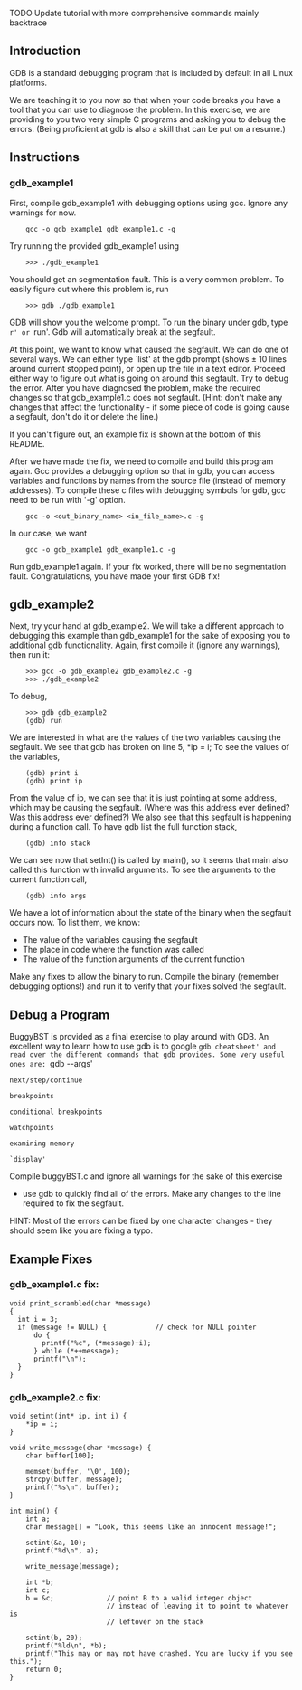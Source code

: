 TODO Update tutorial with more comprehensive commands mainly backtrace

## Introduction
GDB is a standard debugging program that is included by default in all Linux
platforms.

We are teaching it to you now so that when your code breaks you have a tool that you can use
to diagnose the problem. In this exercise, we are providing to you two very
simple C programs and asking you to debug the errors. (Being proficient at gdb
is also a skill that can be put on a resume.)

## Instructions
### gdb_example1
First, compile gdb_example1 with debugging options using gcc. Ignore any
warnings for now.
```
    gcc -o gdb_example1 gdb_example1.c -g
```

Try running the provided gdb\_example1 using
```
    >>> ./gdb_example1
```

You should get an segmentation fault. This is a very common problem.
To easily figure out where this problem is, run
```
    >>> gdb ./gdb_example1
```

GDB will show you the welcome prompt. To run the binary under gdb, type `r' or
`run'. Gdb will automatically break at the segfault.

At this point, we want to know what caused the segfault. We can do one of
several ways. We can either type `list' at the gdb prompt (shows $\pm$ 10 lines
around current stopped point), or open up the file in a text editor. Proceed
either way to figure out what is going on around this segfault. Try to debug the
error. After you have diagnosed the problem, make the required changes so that
gdb\_example1.c does not segfault. (Hint: don't make any changes that affect the
functionality - if some piece of code is going cause a segfault, don't do it or
delete the line.)

If you can't figure out, an example fix is shown at the bottom of this README.

After we have made the fix, we need to compile and build this program again.
Gcc provides a debugging option so that in gdb, you can access variables and
functions by names from the source file (instead of memory addresses).
To compile these c files with debugging symbols for gdb, gcc need to be run
with '-g' option.
```
    gcc -o <out_binary_name> <in_file_name>.c -g
```

In our case, we want
```
    gcc -o gdb_example1 gdb_example1.c -g
```

Run gdb_example1 again. If your fix worked, there will be no segmentation fault.
Congratulations, you have made your first GDB fix!

## gdb_example2
Next, try your hand at gdb_example2. We will take a different approach to
debugging this example than gdb_example1 for the sake of exposing you to
additional gdb functionality.
Again, first compile it (ignore any warnings), then run it:
```
    >>> gcc -o gdb_example2 gdb_example2.c -g
    >>> ./gdb_example2
```
To debug,
```
    >>> gdb gdb_example2
    (gdb) run
```

We are interested in what are the values of the two variables
causing the segfault. We see that gdb has broken on line 5, *ip = i;
To see the values of the variables,
```
    (gdb) print i
    (gdb) print ip
```

From the value of ip, we can see that it is just pointing at some address, which may
be causing the segfault. (Where was this address ever defined? Was this address
ever defined?) We also see that this segfault is happening during
a function call.  To have gdb list the full function stack,
```
    (gdb) info stack
```
We can see now that setInt() is called by main(), so it seems that main also
called this function with invalid arguments. To see the arguments to the current
function call,
```
    (gdb) info args
```
We have a lot of information about the state of the binary when the segfault
occurs now. To list them, we know:
* The value of the variables causing the segfault
* The place in code where the function was called
* The value of the function arguments of the current function

Make any fixes to allow the binary to run. Compile the binary
(remember debugging options!) and run it to
verify that your fixes solved the segfault.

## Debug a Program
BuggyBST is provided as a final exercise to play around with GDB. An excellent
way to learn how to use gdb is to google `gdb cheatsheet' and read over the
different commands that gdb provides. Some very useful ones are:
    `gdb --args'

    next/step/continue

    breakpoints

    conditional breakpoints

    watchpoints

    examining memory

    `display'

Compile buggyBST.c and ignore all warnings for the sake of this exercise
- use gdb to quickly find all
of the errors. Make any changes to the line required
to fix the segfault.

HINT: Most of the errors can be fixed by one character changes - they should seem like you are fixing a typo.

## Example Fixes
### gdb_example1.c fix:
```
void print_scrambled(char *message)
{
  int i = 3;
  if (message != NULL) {            // check for NULL pointer
      do {
        printf("%c", (*message)+i);
      } while (*++message);
      printf("\n");
  }
}
```

### gdb_example2.c fix:
```
void setint(int* ip, int i) {
    *ip = i;
}

void write_message(char *message) {
    char buffer[100];

    memset(buffer, '\0', 100);
    strcpy(buffer, message);
    printf("%s\n", buffer);
}

int main() {
    int a;
    char message[] = "Look, this seems like an innocent message!";

    setint(&a, 10);
    printf("%d\n", a);

    write_message(message);

    int *b;
    int c;
    b = &c;             // point B to a valid integer object
                        // instead of leaving it to point to whatever is
                        // leftover on the stack

    setint(b, 20);
    printf("%ld\n", *b);
    printf("This may or may not have crashed. You are lucky if you see this.");
    return 0;
}
```
